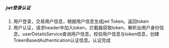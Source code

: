###

##### jwt登录认证
1. 用户登录，交易用户信息，根据用户信息生成jwt Token。返回token
2. 用户认证，请求header中加入token，拦截器获取token，解析出用户身份信息，userDetailsService查询用户信息，校验用户信息与token信息，创建TokenBasedAuthentication认证信息。认证完成